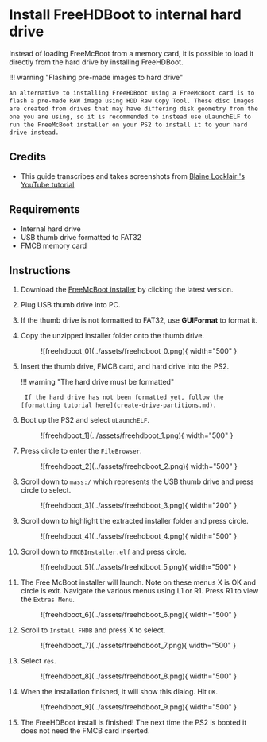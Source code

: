 # Install FreeHDBoot to internal hard drive

Instead of loading FreeMcBoot from a memory card, it is possible to load it directly from the hard drive by installing FreeHDBoot.

!!! warning "Flashing pre-made images to hard drive"

    An alternative to installing FreeHDBoot using a FreeMcBoot card is to flash a pre-made RAW image using HDD Raw Copy Tool. These disc images are created from drives that may have differing disk geometry from the one you are using, so it is recommended to instead use uLaunchELF to run the FreeMcBoot installer on your PS2 to install it to your hard drive instead.

## Credits

- This guide transcribes and takes screenshots from [
Blaine Locklair
's YouTube tutorial](https://www.youtube.com/watch?v=C02j3wTuJag)

## Requirements

* Internal hard drive
* USB thumb drive formatted to FAT32
* FMCB memory card

## Instructions

1. Download the [FreeMcBoot installer](https://israpps.github.io/FreeMcBoot-Installer/test/8_Downloads.html) by clicking the latest version.
1. Plug USB thumb drive into PC.
1. If the thumb drive is not formatted to FAT32, use **GUIFormat** to format it.
1. Copy the unzipped installer folder onto the thumb drive.

    <figure markdown="span">
      ![freehdboot_0](../assets/freehdboot_0.png){ width="500" }
    </figure>

1. Insert the thumb drive, FMCB card, and hard drive into the PS2.

    !!! warning "The hard drive must be formatted"

        If the hard drive has not been formatted yet, follow the [formatting tutorial here](create-drive-partitions.md).

2. Boot up the PS2 and select `uLaunchELF`.

    <figure markdown="span">
      ![freehdboot_1](../assets/freehdboot_1.png){ width="500" }
    </figure>

1. Press circle to enter the `FileBrowser`.

    <figure markdown="span">
      ![freehdboot_2](../assets/freehdboot_2.png){ width="500" }
    </figure>

1. Scroll down to `mass:/` which represents the USB thumb drive and press circle to select.

    <figure markdown="span">
      ![freehdboot_3](../assets/freehdboot_3.png){ width="200" }
    </figure>

1. Scroll down to highlight the extracted installer folder and press circle.

    <figure markdown="span">
      ![freehdboot_4](../assets/freehdboot_4.png){ width="500" }
    </figure>

1. Scroll down to `FMCBInstaller.elf` and press circle.

    <figure markdown="span">
      ![freehdboot_5](../assets/freehdboot_5.png){ width="500" }
    </figure>

1. The Free McBoot installer will launch. Note on these menus X is OK and circle is exit. Navigate the various menus using L1 or R1. Press R1 to view the `Extras Menu`.

    <figure markdown="span">
      ![freehdboot_6](../assets/freehdboot_6.png){ width="500" }
    </figure>

1. Scroll to `Install FHDB` and press X to select.

    <figure markdown="span">
      ![freehdboot_7](../assets/freehdboot_7.png){ width="500" }
    </figure>

1. Select `Yes`.

    <figure markdown="span">
      ![freehdboot_8](../assets/freehdboot_8.png){ width="500" }
    </figure>

1. When the installation finished, it will show this dialog. Hit `OK`.

    <figure markdown="span">
      ![freehdboot_9](../assets/freehdboot_9.png){ width="500" }
    </figure>

1. The FreeHDBoot install is finished! The next time the PS2 is booted it does not need the FMCB card inserted.
